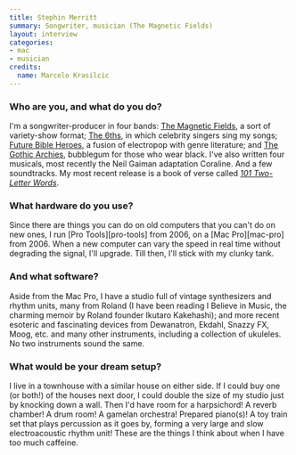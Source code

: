 ```yaml
---
title: Stephin Merritt
summary: Songwriter, musician (The Magnetic Fields)
layout: interview
categories:
- mac
- musician
credits:
  name: Marcelo Krasilcic
---
```


### Who are you, and what do you do?

I'm a songwriter-producer in four bands: [The Magnetic Fields](http://www.houseoftomorrow.com/magneticfields/ "Stephin's band."), a sort of variety-show format; [The 6ths](http://www.houseoftomorrow.com/6ths/ "Stephin's band."), in which celebrity singers sing my songs; [Future Bible Heroes](http://www.houseoftomorrow.com/new-page-1/ "Stephin's band."), a fusion of electropop with genre literature; and [The Gothic Archies](http://www.houseoftomorrow.com/gothicarchies/ "Stephin's band."), bubblegum for those who wear black. I've also written four musicals, most recently the Neil Gaiman adaptation Coraline. And a few soundtracks. My most recent release is a book of verse called [*101 Two-Letter Words*](http://www.amazon.com/101-Two-Letter-Words-Stephin-Merritt/dp/0393240193 "Stephin's book of verse.").

### What hardware do you use?

Since there are things you can do on old computers that you can't do on new ones, I run [Pro Tools][pro-tools] from 2006, on a [Mac Pro][mac-pro] from 2006. When a new computer can vary the speed in real time without degrading the signal, I'll upgrade. Till then, I'll stick with my clunky tank.

### And what software?

Aside from the Mac Pro, I have a studio full of vintage synthesizers and rhythm units, many from Roland (I have been reading I Believe in Music, the charming memoir by Roland founder Ikutaro Kakehashi); and more recent esoteric and fascinating devices from Dewanatron, Ekdahl, Snazzy FX, Moog, etc. and many other instruments, including a collection of ukuleles. No two instruments sound the same.

### What would be your dream setup?

I live in a townhouse with a similar house on either side. If I could buy one (or both!) of the houses next door, I could double the size of my studio just by knocking down a wall. Then I'd have room for a harpsichord! A reverb chamber! A drum room! A gamelan orchestra! Prepared piano(s)! A toy train set that plays percussion as it goes by, forming a very large and slow electroacoustic rhythm unit! These are the things I think about when I have too much caffeine.